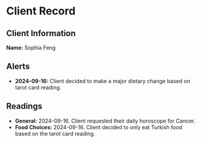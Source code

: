 # Client Record

## Client Information
**Name:** Sophia Feng

## Alerts
- **2024-09-16:** Client decided to make a major dietary change based on tarot card reading.

## Readings
- **General:** 2024-09-16. Client requested their daily horoscope for Cancer.
- **Food Choices:** 2024-09-16. Client decided to only eat Turkish food based on the tarot card reading.
